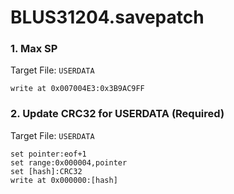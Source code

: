 # BLUS31204.savepatch

### 1. Max SP

Target File: `USERDATA`

```
write at 0x007004E3:0x3B9AC9FF
```

### 2. Update CRC32 for USERDATA (Required)

Target File: `USERDATA`

```
set pointer:eof+1
set range:0x000004,pointer
set [hash]:CRC32
write at 0x000000:[hash]
```


